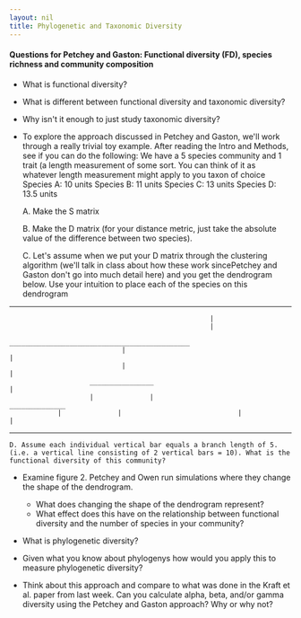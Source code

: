 ```yaml
---
layout: nil
title: Phylogenetic and Taxonomic Diversity
---
```


#### Questions for Petchey and Gaston: Functional diversity (FD), species richness and community composition
* What is functional diversity?
* What is different between functional diversity and taxonomic diversity?
* Why isn't it enough to just study taxonomic diversity?
* To explore the approach discussed in Petchey and Gaston, we'll work through a really trivial toy example. After reading the Intro and Methods, see if you can do the following:
     We have a 5 species community and 1 trait (a length measurement of some sort. You can think of it as whatever length measurement might apply to you taxon of choice
     Species A: 10 units
     Species B: 11 units
     Species C: 13 units
     Species D: 13.5 units
     
     
    A. Make the S matrix
    
    B. Make the D matrix (for your distance metric, just take the absolute value of the difference between two species).
     
    C. Let's assume when we put your D matrix through the clustering algorithm (we'll talk in class about how these work sincePetchey and Gaston don't go into much detail here) and you get the dendrogram below. Use your intuition to place each of the species on this dendrogram
     
---
                                                      |
                                                      |
                                _____________________________________________
                                |                                            |
                                |                                            |
                        ________________                                     |
                        |              |                              ______________
			    |              |                             |              |         
		   
---

    D. Assume each individual vertical bar equals a branch length of 5. (i.e. a vertical line consisting of 2 vertical bars = 10). What is the functional diversity of this community?
 
* Examine figure 2. Petchey and Owen run simulations where they change the shape of the dendrogram.
     * What does changing the shape of the dendrogram represent?
     * What effect does this have on the relationship between functional diversity and the number of species in your community?

* What is phylogenetic diversity?


* Given what you know about phylogenys how would you apply this to measure phylogenetic diversity?

* Think about this approach and compare to what was done in the Kraft et al. paper
from last week. Can you calculate alpha, beta, and/or gamma diversity using the Petchey
and Gaston approach? Why or why not?


